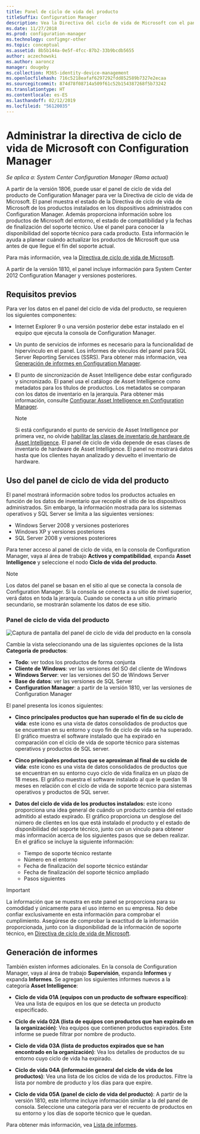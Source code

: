 ```yaml
---
title: Panel de ciclo de vida del producto
titleSuffix: Configuration Manager
description: Vea la Directiva del ciclo de vida de Microsoft con el panel de ciclo de vida del producto en Configuration Manager.
ms.date: 11/27/2018
ms.prod: configuration-manager
ms.technology: configmgr-other
ms.topic: conceptual
ms.assetid: 8b5b144a-0e5f-4fcc-87b2-33b9bcdb5655
author: aczechowski
ms.author: aaroncz
manager: dougeby
ms.collection: M365-identity-device-management
ms.openlocfilehash: 716c5218eafaf6297292fdd852589b7327e2ecaa
ms.sourcegitcommit: 874d78f08714a509f61c52b154387268f5b73242
ms.translationtype: HT
ms.contentlocale: es-ES
ms.lasthandoff: 02/12/2019
ms.locfileid: "56120035"
---
```

# <a name="manage-microsoft-lifecycle-policy-with-configuration-manager"></a>Administrar la directiva de ciclo de vida de Microsoft con Configuration Manager

*Se aplica a: System Center Configuration Manager (Rama actual)*

A partir de la versión 1806, puede usar el panel de ciclo de vida del producto de Configuration Manager para ver la Directiva de ciclo de vida de Microsoft. El panel muestra el estado de la Directiva de ciclo de vida de Microsoft de los productos instalados en los dispositivos administrados con Configuration Manager. Además proporciona información sobre los productos de Microsoft del entorno, el estado de compatibilidad y la fechas de finalización del soporte técnico. Use el panel para conocer la disponibilidad del soporte técnico para cada producto. Esta información le ayuda a planear cuándo actualizar los productos de Microsoft que usa antes de que llegue el fin del soporte actual.  

Para más información, vea la [Directiva de ciclo de vida de Microsoft](https://support.microsoft.com/lifecycle).

A partir de la versión 1810, el panel incluye información para System Center 2012 Configuration Manager y versiones posteriores.<!--1358702-->  



## <a name="prerequisites"></a>Requisitos previos 

 Para ver los datos en el panel del ciclo de vida del producto, se requieren los siguientes componentes:  

- Internet Explorer 9 o una versión posterior debe estar instalado en el equipo que ejecuta la consola de Configuration Manager.  

- Un punto de servicios de informes es necesario para la funcionalidad de hipervínculo en el panel. Los informes de vínculos del panel para SQL Server Reporting Services (SSRS). Para obtener más información, vea [Generación de informes en Configuration Manager](/sccm/core/servers/manage/reporting).  

- El punto de sincronización de Asset Intelligence debe estar configurado y sincronizado. El panel usa el catálogo de Asset Intelligence como metadatos para los títulos de productos. Los metadatos se comparan con los datos de inventario en la jerarquía. Para obtener más información, consulte [Configurar Asset Intelligence en Configuration Manager](/sccm/core/clients/manage/asset-intelligence/configuring-asset-intelligence).  

     > [!NOTE]  
     > Si está configurando el punto de servicio de Asset Intelligence por primera vez, no olvide [habilitar las clases de inventario de hardware de Asset Intelligence](/sccm/core/clients/manage/asset-intelligence/configuring-asset-intelligence#BKMK_EnableAssetIntelligence). El panel de ciclo de vida depende de esas clases de inventario de hardware de Asset Intelligence. El panel no mostrará datos hasta que los clientes hayan analizado y devuelto el inventario de hardware.  



## <a name="use-the-product-lifecycle-dashboard"></a>Uso del panel de ciclo de vida del producto

El panel mostrará información sobre todos los productos actuales en función de los datos de inventario que recopile el sitio de los dispositivos administrados. Sin embargo, la información mostrada para los sistemas operativos y SQL Server se limita a las siguientes versiones:

- Windows Server 2008 y versiones posteriores
- Windows XP y versiones posteriores
- SQL Server 2008 y versiones posteriores

Para tener acceso al panel de ciclo de vida, en la consola de Configuration Manager, vaya al área de trabajo **Activos y compatibilidad**, expanda **Asset Intelligence** y seleccione el nodo **Ciclo de vida del producto**.

> [!NOTE]  
> Los datos del panel se basan en el sitio al que se conecta la consola de Configuration Manager. Si la consola se conecta a su sitio de nivel superior, verá datos en toda la jerarquía. Cuando se conecta a un sitio primario secundario, se mostrarán solamente los datos de ese sitio.

### <a name="product-lifecycle-dashboard"></a>Panel de ciclo de vida del producto

![Captura de pantalla del panel de ciclo de vida del producto en la consola](media/product-lifecycle-dashboard.png)

Cambie la vista seleccionando una de las siguientes opciones de la lista **Categoría de productos**:  
- **Todo**: ver todos los productos de forma conjunta  
- **Cliente de Windows**: ver las versiones del SO del cliente de Windows  
- **Windows Server**: ver las versiones del SO de Windows Server  
- **Base de datos**: ver las versiones de SQL Server  
- **Configuration Manager**: a partir de la versión 1810, ver las versiones de Configuration Manager  

El panel presenta los iconos siguientes:  

- **Cinco principales productos que han superado el fin de su ciclo de vida**: este icono es una vista de datos consolidados de productos que se encuentran en su entorno y cuyo fin de ciclo de vida se ha superado. El gráfico muestra el software instalado que ha expirado en comparación con el ciclo de vida de soporte técnico para sistemas operativos y productos de SQL server.  

- **Cinco principales productos que se aproximan al final de su ciclo de vida**: este icono es una vista de datos consolidados de productos que se encuentran en su entorno cuyo ciclo de vida finaliza en un plazo de 18 meses. El gráfico muestra el software instalado al que le quedan 18 meses en relación con el ciclo de vida de soporte técnico para sistemas operativos y productos de SQL server.  

- **Datos del ciclo de vida de los productos instalados:** este icono proporciona una idea general de cuándo un producto cambia del estado admitido al estado expirado. El gráfico proporciona un desglose del número de clientes en los que está instalado el producto y el estado de disponibilidad del soporte técnico, junto con un vínculo para obtener más información acerca de los siguientes pasos que se deben realizar. En el gráfico se incluye la siguiente información:     
    - Tiempo de soporte técnico restante
    - Número en el entorno 
    - Fecha de finalización del soporte técnico estándar
    - Fecha de finalización del soporte técnico ampliado
    - Pasos siguientes  

> [!IMPORTANT]  
> La información que se muestra en este panel se proporciona para su comodidad y únicamente para el uso interno en su empresa. No debe confiar exclusivamente en esta información para comprobar el cumplimiento. Asegúrese de comprobar la exactitud de la información proporcionada, junto con la disponibilidad de la información de soporte técnico, en [Directiva de ciclo de vida de Microsoft](https://support.microsoft.com/lifecycle).  



## <a name="reporting"></a>Generación de informes

También existen informes adicionales. En la consola de Configuration Manager, vaya al área de trabajo **Supervisión**, expanda **Informes** y expanda **Informes**. Se agregan los siguientes informes nuevos a la categoría **Asset Intelligence**:  

- **Ciclo de vida 01A (equipos con un producto de software específico)**: Vea una lista de equipos en los que se detecta un producto especificado.  

- **Ciclo de vida 02A (lista de equipos con productos que han expirado en la organización)**: Vea equipos que contienen productos expirados. Este informe se puede filtrar por nombre de producto.

- **Ciclo de vida 03A (lista de productos expirados que se han encontrado en la organización)**: Vea los detalles de productos de su entorno cuyo ciclo de vida ha expirado.  

- **Ciclo de vida 04A (información general del ciclo de vida de los productos)**: Vea una lista de los ciclos de vida de los productos. Filtre la lista por nombre de producto y los días para que expire.  

- **Ciclo de vida 05A (panel de ciclo de vida del producto)**: A partir de la versión 1810, este informe incluye información similar a la del panel de consola. Seleccione una categoría para ver el recuento de productos en su entorno y los días de soporte técnico que le quedan.  

Para obtener más información, vea [Lista de informes](/sccm/core/servers/manage/list-of-reports#asset-intelligence).<!--SCCMDocs issue 997-->  
